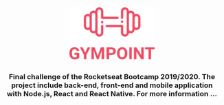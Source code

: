 <h1 align="center">
  <img alt="Gympoint" title="Gympoint" src=".github/gympoint-logo.png" width="200px" />
</h1>

<h3 align="center">
  Final challenge of the Rocketseat Bootcamp 2019/2020. The project include back-end, front-end and mobile application with Node.js, React and React Native. For more information ...
</h3>
